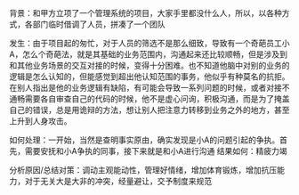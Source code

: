 背景：和甲方立项了一个管理系统的项目，大家手里都没什么人，所以，以各种方式，各部门临时借调了人员，拼凑了一个团队

发生：由于项目起的匆忙，对于人员的筛选不是那么细致，导致有一个奇葩员工小A，怎么个奇葩法，就是其基础的业务范围内，沟通起来还比较顺畅，但是涉及到和其他业务场景的交互对接的时候，变得十分困难。也不知道他脑中对别的业务的逻辑是怎么认知的，但能感觉到超出他认知范围的事务，他似乎有种莫名的抗拒。
在别人指出是他的业务逻辑有缺陷，有可能会导致一系列问题的时候，或者对接不通畅需要各自审查自己的代码的时候，他不是虚心问询，积极沟通，而是为了掩盖自己的错误，总是用诡辩的方法，想让别人把注意力转移到业务之外的地方，甚至上升到人身攻击。

如何处理：一开始，当然是查明事实原由，确实发现是小A的问题引起的争执。首先，需要安抚和小A争执的同事，接下来就是和小A进行沟通
结果如何：精疲力竭

分析原因/总结对策：调动主观能动性，管理好情绪，增加体育锻炼，增加抗压能力，对于无关大是大非的冲突，经量避让，交予制度来规范